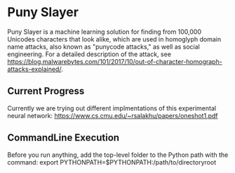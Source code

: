# Puny Slayer
Puny Slayer is a machine learning solution for finding from 100,000 Unicodes characters that look alike,
which are used in homoglyph domain name attacks, also known as "punycode attacks," as well as social engineering.
For a detailed description of the attack, see https://blog.malwarebytes.com/101/2017/10/out-of-character-homograph-attacks-explained/.
## Current Progress
Currently we are trying out different implmentations of this experimental neural network:
https://www.cs.cmu.edu/~rsalakhu/papers/oneshot1.pdf
## CommandLine Execution
Before you run anything, add the top-level folder to the Python path with the command:
export PYTHONPATH=$PYTHONPATH:/path/to/directoryroot
